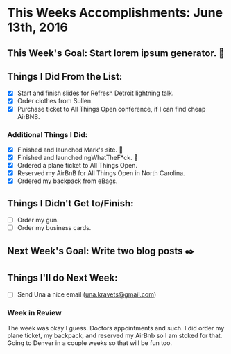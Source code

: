 # This Weeks Accomplishments: June 13th, 2016

## This Week's Goal: Start lorem ipsum generator. :hammer:

## Things I Did From the List:
- [x] Start and finish slides for Refresh Detroit lightning talk.
- [x] Order clothes from Sullen.
- [x] Purchase ticket to All Things Open conference, if I can find cheap AirBNB.

### Additional Things I Did:
- [x] Finished and launched Mark's site. :raised_hands:
- [x] Finished and launched ngWhatTheF*ck. :metal:
- [x] Ordered a plane ticket to All Things Open.
- [x] Reserved my AirBnB for All Things Open in North Carolina.
- [x] Ordered my backpack from eBags.

## Things I Didn't Get to/Finish:
- [ ] Order my gun.
- [ ] Order my business cards.

## Next Week's Goal: Write two blog posts :black_nib:

## Things I'll do Next Week:
- [ ] Send Una a nice email (una.kravets@gmail.com)

### Week in Review
The week was okay I guess. Doctors appointments and such. I did order my plane ticket, my backpack, and reserved my AirBnb so I am stoked for that. Going to Denver in a couple weeks so that will be fun too.
